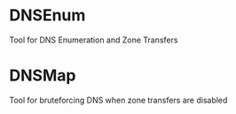# DNSEnum
Tool for DNS Enumeration and Zone Transfers

# DNSMap
Tool for bruteforcing DNS when zone transfers are disabled
